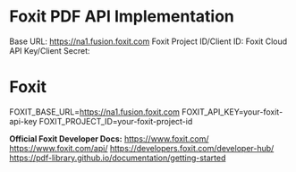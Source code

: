# Foxit PDF API Implementation

Base URL: https://na1.fusion.foxit.com
Foxit Project ID/Client ID: 
Foxit Cloud API Key/Client Secret: 

# Foxit
FOXIT_BASE_URL=https://na1.fusion.foxit.com
FOXIT_API_KEY=your-foxit-api-key
FOXIT_PROJECT_ID=your-foxit-project-id

**Official Foxit Developer Docs:**
https://www.foxit.com/
https://www.foxit.com/api/
https://developers.foxit.com/developer-hub/
https://pdf-library.github.io/documentation/getting-started

